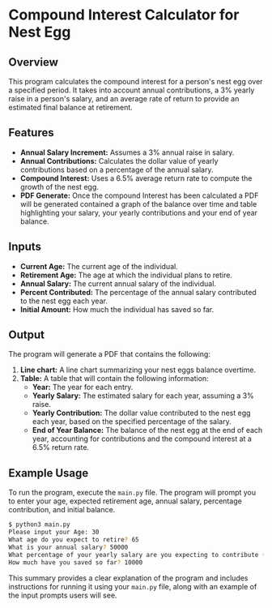 # Compound Interest Calculator for Nest Egg

## Overview

This program calculates the compound interest for a person's nest egg over a specified period. It takes into account annual contributions, a 3% yearly raise in a person's salary, and an average rate of return to provide an estimated final balance at retirement.

## Features

- **Annual Salary Increment:** Assumes a 3% annual raise in salary.
- **Annual Contributions:** Calculates the dollar value of yearly contributions based on a percentage of the annual salary.
- **Compound Interest:** Uses a 6.5% average return rate to compute the growth of the nest egg.
- **PDF Generate:** Once the compound Interest has been calculated a PDF will be generated contained a graph of the balance over time and table highlighting your salary, your yearly contributions and your end of year balance.

## Inputs

- **Current Age:** The current age of the individual.
- **Retirement Age:** The age at which the individual plans to retire.
- **Annual Salary:** The current annual salary of the individual.
- **Percent Contributed:** The percentage of the annual salary contributed to the nest egg each year.
- **Initial Amount:** How much the individual has saved so far.

## Output

The program will generate a PDF that contains the following:
1. **Line chart:** A line chart summarizing your nest eggs balance overtime.
2. **Table:** A table that will contain the following information:
   - **Year:** The year for each entry.
   - **Yearly Salary:** The estimated salary for each year, assuming a 3% raise.
   - **Yearly Contribution:** The dollar value contributed to the nest egg each year, based on the specified percentage of the salary.
   - **End of Year Balance:** The balance of the nest egg at the end of each year, accounting for contributions and the compound interest at a 6.5% return rate.

## Example Usage

To run the program, execute the `main.py` file. The program will prompt you to enter your age, expected retirement age, annual salary, percentage contribution, and initial balance.

```bash
$ python3 main.py
Please input your Age: 30
What age do you expect to retire? 65
What is your annual salary? 50000
What percentage of your yearly salary are you expecting to contribute (enter as a decimal): 0.05
How much have you saved so far? 10000
```
This summary provides a clear explanation of the program and includes instructions for running it using your `main.py` file, along with an example of the input prompts users will see.
